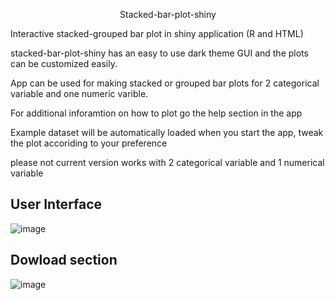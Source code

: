 <p style="text-align: center;">Stacked-bar-plot-shiny</p>
Interactive stacked-grouped bar plot in shiny application (R and HTML)

stacked-bar-plot-shiny has an easy to use dark theme GUI and the plots can be customized easily. 

App can be used for making stacked or grouped bar plots for 2 categorical variable and one numeric varible.

For additional inforamtion on how to plot go the help section in the app

Example dataset will be automatically loaded when you start the app, tweak the plot accoriding to your preference

please not current version works with 2 categorical variable and 1 numerical variable

## User Interface

![image](https://user-images.githubusercontent.com/121912517/210835009-b66367c6-71da-4d05-8196-4653f4fa7fe3.png)

## Dowload section

![image](https://user-images.githubusercontent.com/121912517/210835866-87e5c9a7-f7a1-47a1-8e8a-ab167a2d6d94.png)


